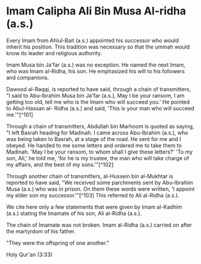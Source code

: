 Imam Calipha Ali Bin Musa Al-ridha (a.s.)
=========================================

Every Imam from Ahlul-Bait (a.s.) appointed his successor who would
inherit his position. This tradition was necessary so that the ummah
would know its leader and religious authority.

Imam Musa bin Ja'far (a.s.) was no exception. He named the next Imam,
who was Imam al-Ridha, his son. He emphasized his will to his followers
and companions.

Dawood al-Raqqi, is reported to have said, through a chain of
transmitters, "I said to Abu-Ibrahim Musa bin Ja'far (a.s.), May I be
your ransom, I am getting too old, tell me who is the Imam who will
succeed you.' He pointed to Abul-Hassan al- Ridha (a.s.) and said, 'This
is your man who will succeed me.'"[^101]

Through a chain of transmitters, Abdullah bin Marhoom is quoted as
saying, "I left Basrah heading for Madinah. I came across Abu-Ibrahim
(a.s.), who was being taken to Basrah, at a stage of the road. He sent
for me and I obeyed. He handed to me some letters and ordered me to take
them to Madinah. 'May I be your ransom, to whom shall I give these
letters?' 'To my son, Ali,' he told me, 'for he is my trustee, the man
who will take charge of my affairs, and the best of my sons.'"[^102]

Through another chain of transmitters, al-Hussein bin al-Mukhtar is
reported to have said, "We received some parchments sent by Abu-Ibrahim
Musa (a.s.) who was in prison. On them these words were written, 'I
appoint my elder son my successor.'"[^103] This referred to Ali al-Ridha
(a.s.).

We cite here only a few statements that were given by Imam al-Kadhim
(a.s.) stating the Imamate of his son, Ali al-Ridha (a.s.).

The chain of Imamate was not broken. Imam al-Ridha (a.s.) carried on
after the martyrdom of his father.

"They were the offspring of one another."

Holy Qur'an (3:33)


